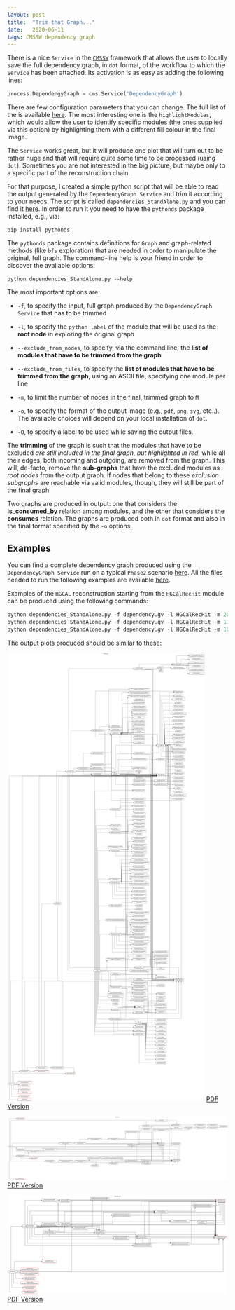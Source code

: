```yaml
---
layout: post
title:  "Trim that Graph..."
date:   2020-06-11
tags: CMSSW dependency graph
---
```


There is a nice `Service` in the [`CMSSW`][cmssw] framework that allows
the user to locally save the full dependency graph, in `dot` format, of the
workflow to which the `Service` has been attached. Its activation is as easy as
adding the following lines:

```python
process.DependengyGraph = cms.Service('DependencyGraph')
```

There are few configuration parameters that you can change. The full list of the
is available [here][dependencygraph]. The most interesting one is the
`highlightModules`, which would allow the user to identify specific modules (the
ones supplied via this option) by highlighting them with a different fill colour
in the final image.

The `Service` works great, but it will produce one plot that will turn out to
be rather huge and that will require quite some time to be processed (using
`dot`). Sometimes you are not interested in the big picture, but maybe only to a
specific part of the reconstruction chain.

For that purpose, I created a simple python script that will be able to read the
output generated by the `DependencyGraph Service` and trim it according to your
needs. The script is called `dependencies_StandAlone.py` and you can find it
[here][trimgraph]. In order to run it you need to have the `pythonds` package
installed, e.g., via:

```
pip install pythonds
```

The `pythonds` package contains definitions for `Graph` and graph-related
methods (like `bfs` exploration) that are needed in order to manipulate the
original, full graph. The command-line help is your friend in order to discover
the available options:

```
python dependencies_StandAlone.py --help
```

The most important options are:

* `-f`, to specify the input, full graph produced by the `DependencyGraph
Service` that has to be trimmed

* `-l`, to specify the `python label` of the module that will be used as the
**root node** in exploring the original graph

* `--exclude_from_nodes`, to specify, via the command line, the **list of modules
that have to be trimmed from the graph**

* `--exclude_from_files`, to specify the **list of modules that have to be
trimmed from the graph**, using an ASCII file, specifying one module per line

* `-m`, to limit the number of nodes in the final, trimmed graph to `M`

* `-o`, to specify the format of the output image (e.g., `pdf`, `png`, `svg`,
etc..). The available choices will depend on your local installation of `dot`.

* `-O`, to specify a label to be used while saving the output files.

The **trimming** of the graph is such that the modules that have to be excluded
_are still included in the final graph, but highlighted in red_, while all their
edges, both incoming and outgoing, are removed from the graph. This will,
de-facto, remove the **sub-graphs** that have the excluded modules as _root
nodes_ from the output graph. If nodes that belong to these _exclusion
subgraphs_ are reachable via valid modules, though, they will still be part of
the final graph.

Two graphs are produced in output: one that considers the **is_consumed_by**
relation among modules, and the other that considers the **consumes** relation.
The graphs are produced both in `dot` format and also in the final format
specified by the `-o` options.


## Examples

You can find a complete dependency graph produced using the `DependencyGraph
Service` run on a typical `Phase2` scenario [here][fulldepexample]. All the
files needed to run the following examples are available [here][trimgraph].

Examples of the `HGCAL` reconstruction starting from the `HGCalRecHit` module
can be produced using the following commands:

```python
python dependencies_StandAlone.py -f dependency.gv -l HGCalRecHit -m 200 -o png --exclude_from_file SimAssisted.txt -O SimAssisted
python dependencies_StandAlone.py -f dependency.gv -l HGCalRecHit -m 170 -o png --exclude_from_file TDR_Reco.txt -O TDR_Reco
python dependencies_StandAlone.py -f dependency.gv -l HGCalRecHit -m 100 -o png --exclude_from_file ticl.txt -O TICL
```

The output plots produced should be similar to these:

![Sim-Assisted](https://github.com/rovere/dependencyGraphs/blob/master/SimAssisted_is_consumed_by.png?raw=true)
[PDF
Version](https://github.com/rovere/dependencyGraphs/blob/master/SimAssisted_is_consumed_by.pdf?raw=true)



![TDR Reco](https://github.com/rovere/dependencyGraphs/blob/master/TDR_Reco_is_consumed_by.png?raw=true)
[PDF
Version](https://github.com/rovere/dependencyGraphs/blob/master/TDR_Reco_is_consumed_by.pdf?raw=true)


![TICL](https://github.com/rovere/dependencyGraphs/blob/master/TICL_is_consumed_by.png?raw=true)
[PDF
Version](https://github.com/rovere/dependencyGraphs/blob/master/TICL_is_consumed_by.pdf?raw=true)



[cmssw]: https://github.com/cms-sw/cmssw
[dependencygraph]: https://github.com/cms-sw/cmssw/blob/master/FWCore/Services/plugins/DependencyGraph.cc#L160-L166
[trimgraph]: https://github.com/rovere/dependencyGraphs
[fulldepexample]: https://github.com/rovere/dependencyGraphs/blob/master/dependency.gv
